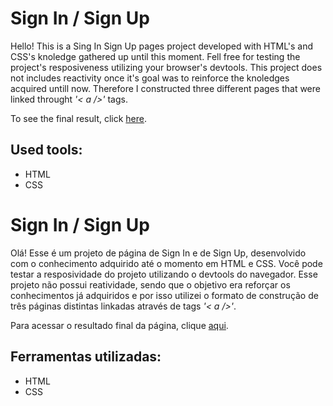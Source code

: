 # Sign In / Sign Up

Hello! This is a Sing In Sign Up pages project developed with HTML's and CSS's knoledge gathered up until this moment. Fell free for testing the project's resposiveness utilizing your browser's devtools. This project does not includes reactivity once it's goal was to reinforce the knoledges acquired untill now. Therefore I constructed three different pages that were linked throught *'< a />'* tags.

To see the final result, click [here](https://signinsignup.vercel.app/).

## Used tools:

* HTML
* CSS

#

# Sign In / Sign Up

Olá! Esse é um projeto de página de Sign In e de Sign Up, desenvolvido com o conhecimento adquirido até o momento em HTML e CSS. Você pode testar a resposividade do projeto utilizando o devtools do navegador. Esse projeto não possui reatividade, sendo que o objetivo era reforçar os conhecimentos já adquiridos e por isso utilizei o formato de construção de três páginas distintas linkadas através de tags *'< a />'*.

Para acessar o resultado final da página, clique [aqui](https://signinsignup.vercel.app/).

## Ferramentas utilizadas:

* HTML
* CSS
